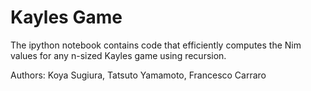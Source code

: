 # Kayles Game

The ipython notebook contains code that efficiently computes the Nim values for any n-sized Kayles game using recursion.

Authors: Koya Sugiura, Tatsuto Yamamoto, Francesco Carraro
